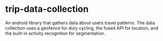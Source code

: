 # trip-data-collection
An android library that gathers data about users travel patterns. The data collection uses a geofence for duty cycling, the fused API for location, and the built-in activity recognition for segmentation.
